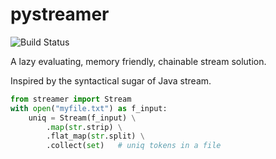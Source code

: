 # pystreamer
![Build Status](https://travis-ci.com/Arnoldosmium/pystreamer.svg?branch=master)

A lazy evaluating, memory friendly, chainable stream solution.

Inspired by the syntactical sugar of Java stream.

```python
from streamer import Stream
with open("myfile.txt") as f_input:
    uniq = Stream(f_input) \
        .map(str.strip) \
        .flat_map(str.split) \
        .collect(set)   # uniq tokens in a file
```
